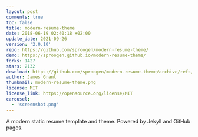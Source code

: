 ```yaml
---
layout: post
comments: true
toc: false
title: modern-resume-theme
date: 2018-06-19 02:40:18 +02:00
update_date: 2021-09-26
version: '2.0.10'
repo: https://github.com/sproogen/modern-resume-theme/
demo: https://sproogen.github.io/modern-resume-theme/
forks: 1427
stars: 2132
download: https://github.com/sproogen/modern-resume-theme/archive/refs/tags/v2.0.10.zip
author: James Grant 
thumbnail: modern-resume-theme.png
license: MIT
license_link: https://opensource.org/license/MIT
carousel:
  - 'screenshot.png'
---
```


A modern static resume template and theme. Powered by Jekyll and GitHub pages.
